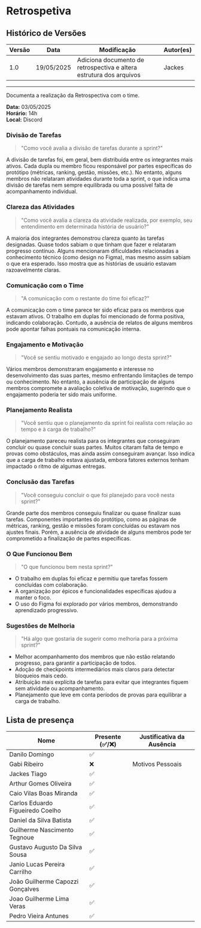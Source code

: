 # Retrospetiva

## Histórico de Versões

| Versão | Data       | Modificação                | Autor(es)         |
|--------|------------|----------------------------|-------------------|
|   1.0  | 19/05/2025 | Adiciona documento de retrospectiva e altera estrutura dos arquivos    | Jackes          |

---

Documenta a realização da Retrospectiva com o time.

**Data:** 03/05/2025      
**Horário:** 14h         
**Local:** Discord 

### Divisão de Tarefas
>"Como você avalia a divisão de tarefas durante a sprint?"

A divisão de tarefas foi, em geral, bem distribuída entre os integrantes mais ativos. Cada dupla ou membro ficou responsável por partes específicas do protótipo (métricas, ranking, gestão, missões, etc.). No entanto, alguns membros não relataram atividades durante toda a sprint, o que indica uma divisão de tarefas nem sempre equilibrada ou uma possível falta de acompanhamento individual.

### Clareza das Atividades
>"Como você avalia a clareza da atividade realizada, por exemplo, seu entendimento em determinada história de usuário?"

A maioria dos integrantes demonstrou clareza quanto às tarefas designadas. Quase todos sabiam o que tinham que fazer e relataram progresso contínuo. Alguns mencionaram dificuldades relacionadas a conhecimento técnico (como design no Figma), mas mesmo assim sabiam o que era esperado. Isso mostra que as histórias de usuário estavam razoavelmente claras.

### Comunicação com o Time
>"A comunicação com o restante do time foi eficaz?"

A comunicação com o time parece ter sido eficaz para os membros que estavam ativos. O trabalho em duplas foi mencionado de forma positiva, indicando colaboração. Contudo, a ausência de relatos de alguns membros pode apontar falhas pontuais na comunicação interna.

### Engajamento e Motivação
>"Você se sentiu motivado e engajado ao longo desta sprint?"

Vários membros demonstraram engajamento e interesse no desenvolvimento das suas partes, mesmo enfrentando limitações de tempo ou conhecimento. No entanto, a ausência de participação de alguns membros compromete a avaliação coletiva de motivação, sugerindo que o engajamento poderia ter sido mais uniforme.

### Planejamento Realista
>"Você sentiu que o planejamento da sprint foi realista com relação ao tempo e à carga de trabalho?"

O planejamento pareceu realista para os integrantes que conseguiram concluir ou quase concluir suas partes. Muitos citaram falta de tempo e provas como obstáculos, mas ainda assim conseguiram avançar. Isso indica que a carga de trabalho estava ajustada, embora fatores externos tenham impactado o ritmo de algumas entregas.

### Conclusão das Tarefas
>"Você conseguiu concluir o que foi planejado para você nesta sprint?"

Grande parte dos membros conseguiu finalizar ou quase finalizar suas tarefas. Componentes importantes do protótipo, como as páginas de métricas, ranking, gestão e missões foram concluídas ou estavam nos ajustes finais. Porém, a ausência de atividade de alguns membros pode ter comprometido a finalização de partes específicas.

### O Que Funcionou Bem
>"O que funcionou bem nesta sprint?"

- O trabalho em duplas foi eficaz e permitiu que tarefas fossem concluídas com colaboração.  
- A organização por épicos e funcionalidades específicas ajudou a manter o foco.  
- O uso do Figma foi explorado por vários membros, demonstrando aprendizado progressivo.  

### Sugestões de Melhoria
>"Há algo que gostaria de sugerir como melhoria para a próxima sprint?"

- Melhor acompanhamento dos membros que não estão relatando progresso, para garantir a participação de todos.  
- Adoção de checkpoints intermediários mais claros para detectar bloqueios mais cedo.  
- Atribuição mais explícita de tarefas para evitar que integrantes fiquem sem atividade ou acompanhamento.  
- Planejamento que leve em conta períodos de provas para equilibrar a carga de trabalho.  


## Lista de presença

| Nome                              | Presente (✅/❌) | Justificativa da Ausência               |
|-----------------------------------|-------------------|-----------------------------------------|
| Danilo Domingo                    |     ✅           |                                         |
| Gabi Ribeiro                      |     ❌           |    Motivos Pessoais                                     |
| Jackes Tiago                      |     ✅           |                                         |
| Arthur Gomes Oliveira             |     ✅           |                                         |
| Caio Vilas Boas Miranda           |     ✅           |                                         |
| Carlos Eduardo Figueiredo Coelho  |     ✅           |                      |
| Daniel da Silva Batista           |     ✅           |                                         |
| Guilherme Nascimento Tegnoue      |     ✅           |                                         |
| Gustavo Augusto Da Silva Sousa    |     ✅           |                                         |
| Janio Lucas Pereira Carrilho      |     ✅           |                                         |
| João Guilherme Capozzi Gonçalves  |     ✅           |                                         |
| Joao Guilherme Lima Veras         |     ✅           |                                         |
| Pedro Vieira Antunes              |     ✅           |                                         | 